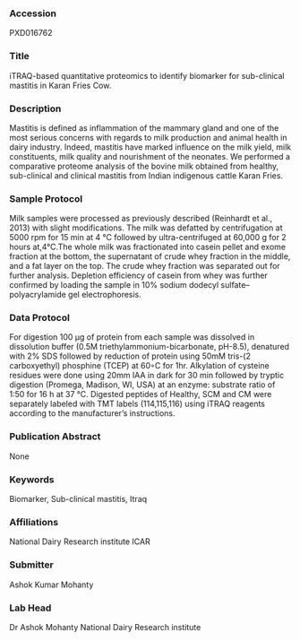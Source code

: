 ### Accession
PXD016762

### Title
iTRAQ-based quantitative proteomics to identify biomarker for sub-clinical mastitis in Karan Fries Cow.

### Description
Mastitis is defined as inflammation of the mammary gland and one of the most serious concerns with regards to milk production and animal health in dairy industry. Indeed, mastitis have marked influence on the milk yield, milk constituents, milk quality and nourishment of the neonates. We performed a comparative proteome analysis of the bovine milk obtained from healthy, sub-clinical and clinical mastitis from Indian indigenous cattle Karan Fries.

### Sample Protocol
Milk samples were processed as previously described (Reinhardt et al., 2013) with slight modifications. The milk was defatted by centrifugation at 5000 rpm for 15 min at 4 °C followed by ultra-centrifuged at  60,000 g for 2 hours at,4°C.The whole milk was fractionated into casein pellet and exome fraction at the bottom, the supernatant of crude whey fraction in the middle, and a fat layer on the top. The crude whey fraction was separated out for further analysis.  Depletion efficiency of casein from whey was further confirmed by loading the sample in 10% sodium dodecyl sulfate–polyacrylamide gel electrophoresis.

### Data Protocol
For digestion 100 µg of protein from each sample was dissolved in dissolution buffer (0.5M triethylammonium-bicarbonate, pH-8.5), denatured with 2% SDS followed by reduction of protein using 50mM tris-(2 carboxyethyl) phosphine (TCEP) at 60◦C for 1hr. Alkylation of cysteine residues were done using 20mm IAA in dark for 30 min followed by tryptic digestion (Promega, Madison, WI, USA) at an enzyme: substrate ratio of 1:50 for 16 h at 37 °C. Digested peptides of Healthy, SCM and CM were separately labeled with TMT labels (114,115,116) using iTRAQ reagents according to the manufacturer’s instructions.

### Publication Abstract
None

### Keywords
Biomarker, Sub-clinical mastitis, Itraq

### Affiliations
National Dairy Research institute
ICAR

### Submitter
Ashok Kumar Mohanty

### Lab Head
Dr Ashok Mohanty
National Dairy Research institute


